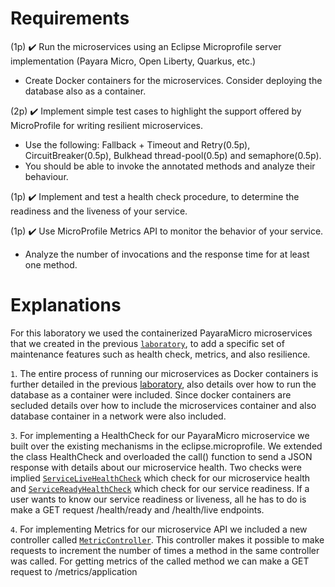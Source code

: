 
# **Requirements**

(1p) ✔️ Run the microservices using an Eclipse Microprofile server implementation (Payara Micro, Open Liberty, Quarkus, etc.)
- Create Docker containers for the microservices. Consider deploying the database also as a container.

(2p) ✔️ Implement simple test cases to highlight the support offered by MicroProfile for writing resilient microservices.
- Use the following: Fallback + Timeout and Retry(0.5p), CircuitBreaker(0.5p), Bulkhead thread-pool(0.5p) and semaphore(0.5p).
- You should be able to invoke the annotated methods and analyze their behaviour.

(1p) ✔️ Implement and test a health check procedure, to determine the readiness and the liveness of your service.

(1p) ✔️ Use MicroProfile Metrics API to monitor the behavior of your service.
- Analyze the number of invocations and the response time for at least one method. 

# **Explanations**
 
 For this laboratory we used the containerized PayaraMicro microservices that we created in the previous [`laboratory`](https://github.com/IonitaCatalin/JavaTechnologies/tree/main/Labs9), to add a specific set of maintenance features such as health check, metrics, and also resilience.

`1`. The entire process of running our microservices as Docker containers is further detailed in the previous [laboratory](https://github.com/IonitaCatalin/JavaTechnologies/tree/main/Labs9), also details over how to run the database as a container were included. Since docker containers are secluded details over how to include the microservices container and also database container in a network were also included.

`3`. For implementing a HealthCheck for our PayaraMicro microservice we built over the existing mechanisms in the eclipse.microprofile. We extended the class HealthCheck and overloaded the call() function to send a JSON response with details about our microservice health. Two checks were implied [`ServiceLiveHealthCheck`](https://github.com/IonitaCatalin/JavaTechnologies/blob/main/Labs10/service-a/src/main/java/com/javatech/labs10/health/ServiceLiveHealthCheck.java) which check for our microservice health and [`ServiceReadyHealthCheck`](https://github.com/IonitaCatalin/JavaTechnologies/blob/main/Labs10/service-a/src/main/java/com/javatech/labs10/health/ServiceReadyHealthCheck.java) which check for our service readiness. If a user wants to know our service readiness or liveness, all he has to do is make a GET request /health/ready and /health/live endpoints.

`4`. For implementing Metrics for our microservice API we included a new controller called [`MetricController`](https://github.com/IonitaCatalin/JavaTechnologies/blob/main/Labs10/service-a/src/main/java/com/javatech/labs10/metrics/MetricController.java). This controller makes it possible to make requests to increment the number of times a method in the same controller was called. For getting metrics of the called method we can make a GET request to /metrics/application
